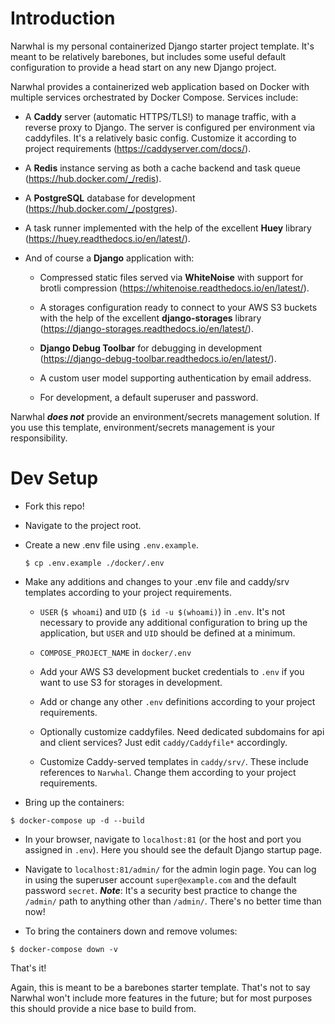 # Introduction

Narwhal is my personal containerized Django starter project template. It's meant to be relatively barebones, but includes some useful default configuration to provide a head start on any new Django project.

Narwhal provides a containerized web application based on Docker with multiple services orchestrated by Docker Compose. Services include:

- A **Caddy** server (automatic HTTPS/TLS!) to manage traffic, with a reverse proxy to Django. The server is configured per environment via caddyfiles. It's a relatively basic config. Customize it according to project requirements (https://caddyserver.com/docs/).

- A **Redis** instance serving as both a cache backend and task queue (https://hub.docker.com/_/redis).

- A **PostgreSQL** database for development (https://hub.docker.com/_/postgres).

- A task runner implemented with the help of the excellent **Huey** library (https://huey.readthedocs.io/en/latest/).

- And of course a **Django** application with:

  - Compressed static files served via **WhiteNoise** with support for brotli compression (https://whitenoise.readthedocs.io/en/latest/).

  - A storages configuration ready to connect to your AWS S3 buckets with the help of the excellent **django-storages** library (https://django-storages.readthedocs.io/en/latest/).

  - **Django Debug Toolbar** for debugging in development (https://django-debug-toolbar.readthedocs.io/en/latest/).

  - A custom user model supporting authentication by email address.

  - For development, a default superuser and password.

Narwhal **_does not_** provide an environment/secrets management solution. If you use this template, environment/secrets management is your responsibility.

# Dev Setup

- Fork this repo!

- Navigate to the project root.

- Create a new .env file using `.env.example`.

  ```
  $ cp .env.example ./docker/.env
  ```

- Make any additions and changes to your .env file and caddy/srv templates according to your project requirements.

  - `USER` (`$ whoami`) and `UID` (`$ id -u $(whoami)`) in `.env`. It's not necessary to provide any additional configuration to bring up the application, but `USER` and `UID` should be defined at a minimum.

  - `COMPOSE_PROJECT_NAME` in `docker/.env`

  - Add your AWS S3 development bucket credentials to `.env` if you want to use S3 for storages in development.

  - Add or change any other `.env` definitions according to your project requirements.

  - Optionally customize caddyfiles. Need dedicated subdomains for api and client services? Just edit `caddy/Caddyfile*` accordingly.

  - Customize Caddy-served templates in `caddy/srv/`. These include references to `Narwhal`. Change them according to your project requirements.

- Bring up the containers:

```
$ docker-compose up -d --build
```

- In your browser, navigate to `localhost:81` (or the host and port you assigned in `.env`). Here you should see the default Django startup page.

- Navigate to `localhost:81/admin/` for the admin login page. You can log in using the superuser account `super@example.com` and the default password `secret`. **_Note_**: It's a security best practice to change the `/admin/` path to anything other than `/admin/`. There's no better time than now!

- To bring the containers down and remove volumes:

```
$ docker-compose down -v
```

That's it!

Again, this is meant to be a barebones starter template. That's not to say Narwhal won't include more features in the future; but for most purposes this should provide a nice base to build from.
